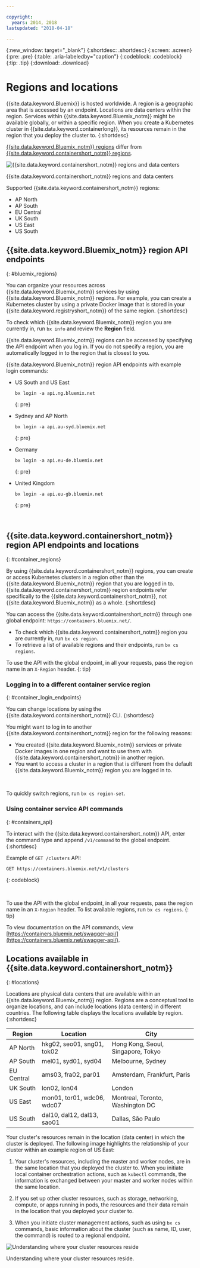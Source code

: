 ```yaml
---

copyright:
  years: 2014, 2018
lastupdated: "2018-04-18"

---
```


{:new_window: target="_blank"}
{:shortdesc: .shortdesc}
{:screen: .screen}
{:pre: .pre}
{:table: .aria-labeledby="caption"}
{:codeblock: .codeblock}
{:tip: .tip}
{:download: .download}

# Regions and locations
{{site.data.keyword.Bluemix}} is hosted worldwide. A region is a geographic area that is accessed by an endpoint. Locations are data centers within the region. Services within {{site.data.keyword.Bluemix_notm}} might be available globally, or within a specific region. When you create a Kubernetes cluster in {{site.data.keyword.containerlong}}, its resources remain in the region that you deploy the cluster to.
{:shortdesc}

[{{site.data.keyword.Bluemix_notm}} regions](#bluemix_regions) differ from [{{site.data.keyword.containershort_notm}} regions](#container_regions).

![{{site.data.keyword.containershort_notm}} regions and data centers](/images/regions.png)

{{site.data.keyword.containershort_notm}} regions and data centers

Supported {{site.data.keyword.containershort_notm}} regions:
  * AP North
  * AP South
  * EU Central
  * UK South
  * US East
  * US South



## {{site.data.keyword.Bluemix_notm}} region API endpoints
{: #bluemix_regions}

You can organize your resources across {{site.data.keyword.Bluemix_notm}} services by using {{site.data.keyword.Bluemix_notm}} regions. For example, you can create a Kubernetes cluster by using a private Docker image that is stored in your {{site.data.keyword.registryshort_notm}} of the same region.
{:shortdesc}

To check which {{site.data.keyword.Bluemix_notm}} region you are currently in, run `bx info` and review the **Region** field.

{{site.data.keyword.Bluemix_notm}} regions can be accessed by specifying the API endpoint when you log in. If you do not specify a region, you are automatically logged in to the region that is closest to you.

{{site.data.keyword.Bluemix_notm}} region API endpoints with example login commands:

  * US South and US East
      ```
      bx login -a api.ng.bluemix.net
      ```
      {: pre}

  * Sydney and AP North
      ```
      bx login -a api.au-syd.bluemix.net
      ```
      {: pre}

  * Germany
      ```
      bx login -a api.eu-de.bluemix.net
      ```
      {: pre}

  * United Kingdom
      ```
      bx login -a api.eu-gb.bluemix.net
      ```
      {: pre}



<br />


## {{site.data.keyword.containershort_notm}} region API endpoints and locations
{: #container_regions}

By using {{site.data.keyword.containershort_notm}} regions, you can create or access Kubernetes clusters in a region other than the {{site.data.keyword.Bluemix_notm}} region that you are logged in to. {{site.data.keyword.containershort_notm}} region endpoints refer specifically to the {{site.data.keyword.containershort_notm}}, not {{site.data.keyword.Bluemix_notm}} as a whole.
{:shortdesc}

You can access the {{site.data.keyword.containershort_notm}} through one global endpoint: `https://containers.bluemix.net/`.
* To check which {{site.data.keyword.containershort_notm}} region you are currently in, run `bx cs region`.
* To retrieve a list of available regions and their endpoints, run `bx cs regions`.

To use the API with the global endpoint, in all your requests, pass the region name in an `X-Region` header.
{: tip}

### Logging in to a different container service region
{: #container_login_endpoints}

You can change locations by using the {{site.data.keyword.containershort_notm}} CLI.
{:shortdesc}

You might want to log in to another {{site.data.keyword.containershort_notm}} region for the following reasons:
  * You created {{site.data.keyword.Bluemix_notm}} services or private Docker images in one region and want to use them with {{site.data.keyword.containershort_notm}} in another region.
  * You want to access a cluster in a region that is different from the default {{site.data.keyword.Bluemix_notm}} region you are logged in to.

</br>

To quickly switch regions, run `bx cs region-set`.

### Using container service API commands
{: #containers_api}

To interact with the {{site.data.keyword.containershort_notm}} API, enter the command type and append `/v1/command` to the global endpoint.
{:shortdesc}

Example of `GET /clusters` API:
  ```
  GET https://containers.bluemix.net/v1/clusters
  ```
  {: codeblock}

</br>

To use the API with the global endpoint, in all your requests, pass the region name in an `X-Region` header. To list available regions, run `bx cs regions`.
{: tip}

To view documentation on the API commands, view [https://containers.bluemix.net/swagger-api/](https://containers.bluemix.net/swagger-api/).

## Locations available in {{site.data.keyword.containershort_notm}}
{: #locations}

Locations are physical data centers that are available within an {{site.data.keyword.Bluemix_notm}} region. Regions are a conceptual tool to organize locations, and can include locations (data centers) in different countries. The following table displays the locations available by region.
{:shortdesc}

| Region | Location | City |
|--------|----------|------|
| AP North | hkg02, seo01, sng01, tok02 | Hong Kong, Seoul, Singapore, Tokyo |
| AP South     | mel01, syd01, syd04        | Melbourne, Sydney |
| EU Central     | ams03, fra02, par01        | Amsterdam, Frankfurt, Paris |
| UK South      | lon02, lon04         | London |
| US East      | mon01, tor01, wdc06, wdc07        | Montreal, Toronto, Washington DC |
| US South     | dal10, dal12, dal13, sao01       | Dallas, São Paulo |

Your cluster's resources remain in the location (data center) in which the cluster is deployed. The following image highlights the relationship of your cluster within an example region of US East:

1.  Your cluster's resources, including the master and worker nodes, are in the same location that you deployed the cluster to. When you initiate local container orchestration actions, such as `kubectl` commands, the information is exchanged between your master and worker nodes within the same location.

2.  If you set up other cluster resources, such as storage, networking, compute, or apps running in pods, the resources and their data remain in the location that you deployed your cluster to.

3.  When you initiate cluster management actions, such as using `bx cs` commands, basic information about the cluster (such as name, ID, user, the command) is routed to a regional endpoint.

![Understanding where your cluster resources reside](/images/region-cluster-resources.png)

Understanding where your cluster resources reside.
